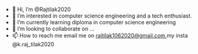 - 👋 Hi, I’m @Rajtilak2020
- 👀 I’m interested in computer science engineering and a tech enthusiast.
- 🌱 I’m currently learning diploma in computer science engineering
- 💞️ I’m looking to collaborate on ...
- 📫 How to reach me email me on rajtilak1062020@gmail.com,my insta @k.raj_tilak2020

<!---
Rajtilak2020/Rajtilak2020 is a ✨ special ✨ repository because its `README.md` (this file) appears on your GitHub profile.
You can click the Preview link to take a look at your changes.
--->
